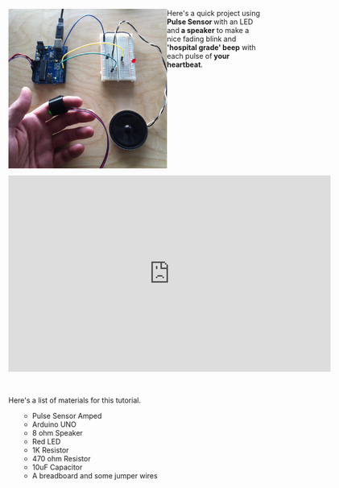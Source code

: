 <p style="float: left;"><strong><img alt="" src="https://github.com/WorldFamousElectronics/PulseSensor_Speaker/blob/master/Speaker.jpg" style="float: left;" width="315" height="317" /></strong>Here's a quick project using <strong>Pulse Sensor </strong>with an LED and<strong> a speaker</strong> to make a nice fading blink and<strong> 'hospital grade' beep</strong> with each pulse of<strong> your heartbeat</strong>.</p>
<div><iframe width="640" height="390" src="https://www.youtube.com/embed/G7v-ekaPkDE" frameborder="0" allowfullscreen=""></iframe></div>
<p> </p>
<p>Here's a list of materials for this tutorial.</p>
<ul>
<ul>
<li>Pulse Sensor Amped</li>
<li>Arduino UNO</li>
<li>8 ohm Speaker</li>
<li>Red LED</li>
<li>1K Resistor</li>
<li>470 ohm Resistor</li>
<li>10uF Capacitor</li>
<li>A breadboard and some jumper wires</li>
</ul>
</ul>
<p style="text-align: center;"><img alt="" src="//cdn.shopify.com/s/files/1/0100/6632/files/Speaker_CU_grande.jpg?4712366587572406487" style="float: none;" /></p>
